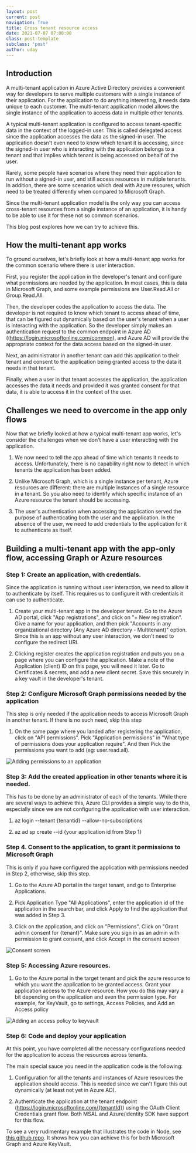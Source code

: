 ```yaml
---
layout: post
current: post
navigation: True
title: Cross tenant resource access
date: 2021-07-07 07:00:00
class: post-template
subclass: 'post'
author: uday
---
```


## Introduction

A multi-tenant application in Azure Active Directory provides a convenient way for developers to serve multiple customers with a single instance of their application. For the application to do anything interesting, it needs data unique to each customer. The multi-tenant application model allows the single instance of the application to access data in multiple other tenants.

A typical multi-tenant application is configured to access tenant-specific data in the context of the logged-in user. This is called delegated access since the application accesses the data as the signed-in user. The application doesn't even need to know which tenant it is accessing, since the signed-in user who is interacting with the application belongs to a tenant and that implies which tenant is being accessed on behalf of the user. 

Rarely, some people have scenarios where they need their application to run without a signed-in user, and still access resources in multiple tenants. In addition, there are some scenarios which deal with Azure resoures, which need to be treated differently when compared to Microsoft Graph.

Since the multi-tenant application model is the only way you can access cross-tenant resources from a single instance of an application, it is handy to be able to use it for these not so common scenarios.

This blog post explores how we can try to achieve this.

## How the multi-tenant app works
To ground ourselves, let's briefly look at how a multi-tenant app works for the common scenario where there is user interaction.

First, you register the application in the developer's tenant and configure what permissions are needed by the application. In most cases, this is data in Microsoft Graph, and some example permissions are User.Read.All or Group.Read.All.

Then, the developer codes the application to access the data. The developer is not required to know which tenant to access ahead of time, that can be figured out dynamically based on the user's tenant when a user is interacting with the application. So the developer simply makes an authentication request to the common endpoint in Azure AD ((https://login.microsoftonline.com/common), and Azure AD will provide the appropriate context for the data access based on the signed-in user.

Next, an administrator in another tenant can add this application to their tenant and consent to the application being granted access to the data it needs in that tenant. 

Finally, when a user in that tenant accesses the application, the application accesses the data it needs and provided it was granted consent for that data, it is able to access it in the context of the user.

## Challenges we need to overcome in the app only flows

Now that we briefly looked at how a typical multi-tenant app works, let's consider the challenges when we don't have a user interacting with the application.

1. We now need to tell the app ahead of time which tenants it needs to access. Unfortunately, there is no capability right now to detect in which tenants the application has been added.

2. Unlike Microsoft Graph, which is a single instance per tenant, Azure resources are different: there are multiple instances of a single resource in a tenant. So you also need to identify which specific instance of an Azure resource the tenant should be accessing.

3. The user's authentication when accessing the application served the purpose of authenticating both the user and the application. In the absence of the user, we need to add credentials to the application for it to authenticate as itself.

## Building a multi-tenant app with the app-only flow, accessing Graph or Azure resources


### Step 1: Create an application, with credentials.

Since the application is running without user interaction, we need to allow it to authenticate by itself. This requires us to configure it with credentials it can use to authenticate. 

1. Create your multi-tenant app in the developer tenant. Go to the Azure AD portal, click "App registrations", and click on "+ New registration".  Give a name for your application, and then pick "Accounts in any organizational directory (Any Azure AD directory - Multitenant)" option. Since this is an app without any user interaction, we don't need to configure the redirect URI.

2. Clicking register creates the application registration and puts you on a page where you can configure the application. Make a note of the Application (client) ID on this page, you will need it later. Go to Certificates & secrets, and add a new client secret. Save this securely in a key vault in the developer's tenant.


### Step 2: Configure Microsoft Graph permissions needed by the application
This step is only needed if the application needs to access Microsoft Graph in another tenant. If there is no such need, skip this step

1. On the same page where you landed after registering the application, click on "API permissions". Pick "Application permissions" in "What type of permissions does your application require". And then Pick the permissions you want to add (eg: user.read.all).

![Adding permissions to an application](/images/apppermission.png)


### Step 3: Add the created application in other tenants where it is needed. 

This has to be done by an administrator of each of the tenants. While there are several ways to achieve this, Azure CLI provides a simple way to do this, especially since we are not configuring the application with user interaction.

1. az login --tenant {tenantid} --allow-no-subscriptions

2. az ad sp create --id {your application id from Step 1}

### Step 4. Consent to the application, to grant it permissions to Microsoft Graph

This is only if you have configured the application with permissions needed in Step 2, otherwise, skip this step.

1. Go to the Azure AD portal in the target tenant, and go to Enterprise Applications.

2. Pick Application Type "All Applications", enter the application id of the application in the search bar, and click Apply to find the application that was added in Step 3.

3. Click on the application, and click on "Permissions". Click on "Grant admin consent for {tenant}". Make sure you sign in as an admin with permission to grant consent, and click Accept in the consent screen

![Consent screen](/images/consent.png)


### Step 5: Accessing Azure resources. 

1. Go to the Azure portal in the target tenant and pick the azure resource to which you want the application to be granted access. Grant your application access to the Azure resource. How you do this may vary a bit depending on the application and even the permission type. For example, for KeyVault, go to settings, Access Policies, and Add an Access policy

![Adding an access policy to keyvault](/images/keyvaultpolicy.png)


### Step 6: Code and deploy your application
At this point, you have completed all the necessary configurations needed for the application to access the resources across tenants. 

The main special sauce you need in the application code is the following:

1. Configuration for all the tenants and instances of Azure resources the application should access. This is needed since we can't figure this out dynamically (at least not yet in Azure AD).

2. Authenticate the application at the tenant endpoint (https://login.microsoftonline.com/{tenantId}) using the OAuth Client Credentials grant flow. Both MSAL and Azure/identity SDK have support for this flow. 

To see a very rudimentary example that illustrates the code in Node, see [this github repo](https://github.com/udayxhegde/multitenant-daemonapp-node). It shows how you can achieve this for both Microsoft Graph and Azure KeyVault.


